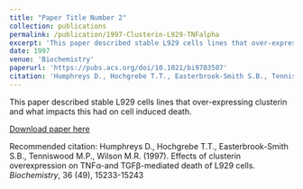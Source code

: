 ```yaml
---
title: "Paper Title Number 2"
collection: publications
permalink: /publication/1997-Clusterin-L929-TNFalpha
excerpt: 'This paper described stable L929 cells lines that over-expressing clusterin and what impacts this had on cell induced death'
date: 1997
venue: 'Biochemistry'
paperurl: 'https://pubs.acs.org/doi/10.1021/bi9703507'
citation: 'Humphreys D., Hochgrebe T.T., Easterbrook-Smith S.B., Tenniswood M.P., Wilson M.R., (1997). &quot;Effects of clusterin overexpression on TNFα-and TGFβ-mediated death of L929 cells.&quot; <i>Biochemistry</i>. 1(2).'
---
```

This paper described stable L929 cells lines that over-expressing clusterin and what impacts this had on cell induced death.

[Download paper here](https://pubs.acs.org/doi/10.1021/bi9703507)

Recommended citation: Humphreys D., Hochgrebe T.T., Easterbrook-Smith S.B., Tenniswood M.P., Wilson M.R. (1997). Effects of clusterin overexpression on TNFα-and TGFβ-mediated death of L929 cells.  <i>Biochemistry</i>, 36 (49), 15233-15243